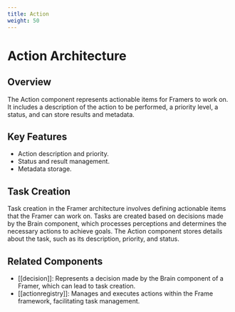 ```yaml
---
title: Action
weight: 50
---
```


# Action Architecture

## Overview

The Action component represents actionable items for Framers to work on. It includes a description of the action to be performed, a priority level, a status, and can store results and metadata.

## Key Features

- Action description and priority.
- Status and result management.
- Metadata storage.

## Task Creation

Task creation in the Framer architecture involves defining actionable items that the Framer can work on. Tasks are created based on decisions made by the Brain component, which processes perceptions and determines the necessary actions to achieve goals. The Action component stores details about the task, such as its description, priority, and status.

## Related Components

- [[decision]]: Represents a decision made by the Brain component of a Framer, which can lead to task creation.
- [[actionregistry]]: Manages and executes actions within the Frame framework, facilitating task management.
